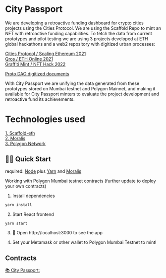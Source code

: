 # City Passport

We are developing a retroactive funding dashboard for crypto cities projects using the Cities Protocol. We are using the Scaffold Repo to mint an NFT with retroactive funding capabilities. To fetch the data from current prototypes and pilot testing we are using 3 projects developed at ETH global hackathons and a web2 repository with digitized urban processes:

[Cities Protocol / Scaling Ethereum 2021](https://showcase.ethglobal.com/scaling/cities-protocol)  
[Qros / ETH Online 2021](https://showcase.ethglobal.com/ethonline2021/qros)  
[Graffiti Mint / NFT Hack 2022](https://showcase.ethglobal.com/nfthack2022/graffiti-mint)  
  
[Proto DAO digitized documents](https://github.com/zenbitETH/ProtoDAO-Docs)  

With City Passport we are unifying the data generated from these prototypes stored on Mumbai testnet and Polygon Mainnet, and making it available for City Passport minters to evaluate the project development and retroactive fund its achievements. 

# Technologies used

[1. Scaffold-eth](https://github.com/scaffold-eth/scaffold-eth)  
[2. Moralis](https://moralis.io)  
[3. Polygon Network](https://polygon.technology/)  


## 🏃‍♀️ Quick Start

required: [Node](https://nodejs.org/dist/latest-v12.x/) plus [Yarn](https://classic.yarnpkg.com/en/docs/install/) and [Moralis](https://moralis.io)

Working with Polygon Mumbai testnet contracts (further update to deploy your own contracts)

1. Install dependencies
```bash
yarn install
```

2. Start React frontend
```bash
yarn start
```

3. 📱 Open http://localhost:3000 to see the app

4. Set your Metamask or other wallet to Polygon Mumbai Testnet to mint!

## Contracts 

[📚 City Passport:](https://mumbai.polygonscan.com/address/0xb062bdccbf34b4c5de7e8b6c795385e8d391331b)






